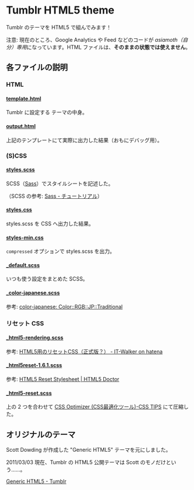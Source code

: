 # Tumblr HTML5 theme

Tumblr のテーマを HTML5 で組んでみます！

注意: 現在のところ、Google Analytics や Feed などのコードが *asiamoth（自分）専用*になっています。HTML ファイルは、**そのままの状態では使えません**。

## 各ファイルの説明

### HTML

#### <a href="https://github.com/asiamoth/Tumblr-HTML5-theme/blob/master/template.html">template.html</a>

Tumblr に設定する テーマの中身。

#### <a href="https://github.com/asiamoth/Tumblr-HTML5-theme/blob/master/output.html">output.html</a>

上記のテンプレートにて実際に出力した結果（おもにデバッグ用）。


### (S)CSS

#### <a href="https://github.com/asiamoth/Tumblr-HTML5-theme/blob/master/styles.scss">styles.scss</a>

SCSS（<a href="http://sass-lang.com/" title="Sass - Syntactically Awesome Stylesheets">Sass</a>）でスタイルシートを記述した。

（SCSS の参考: <a href="http://hail2u.net/documents/sass-tutorial.html" title="Sass - チュートリアル">Sass - チュートリアル</a>）


#### <a href="https://github.com/asiamoth/Tumblr-HTML5-theme/blob/master/styles.css">styles.css</a>

styles.scss を CSS へ出力した結果。


#### <a href="https://github.com/asiamoth/Tumblr-HTML5-theme/blob/master/styles-min.css">styles-min.css</a>

`compressed` オプションで styles.scss を出力。


#### <a href="https://github.com/asiamoth/Tumblr-HTML5-theme/blob/master/_default.scss">_default.scss</a>

いつも使う設定をまとめた SCSS。


#### <a href="https://github.com/asiamoth/Tumblr-HTML5-theme/blob/master/_color-japanese.scss">_color-japanese.scss</a>

参考: <a href="http://color-japanese.rubyforge.org/examples/traditional.html" title="color-japanese: Color::RGB::JP::Traditional">color-japanese: Color::RGB::JP::Traditional</a>

### リセット CSS

#### <a href="https://github.com/asiamoth/Tumblr-HTML5-theme/blob/master/_html5-rendering.scss" title="_html5-rendering.scss">_html5-rendering.scss</a>

参考: <a href="http://d.hatena.ne.jp/Syunpei/20100108/1262916962" title="HTML5用のリセットCSS（正式版？） - IT-Walker on hatena">HTML5用のリセットCSS（正式版？） - IT-Walker on hatena</a>


#### <a href="https://github.com/asiamoth/Tumblr-HTML5-theme/blob/master/_default.scss">_html5reset-1.6.1.scss</a>

参考: <a href="http://html5doctor.com/html-5-reset-stylesheet/">HTML5 Reset Stylesheet | HTML5 Doctor</a>

#### <a href="https://github.com/asiamoth/Tumblr-HTML5-theme/blob/master/_html5-reset.scss">_html5-reset.scss</a>

上の 2 つを合わせて <a href="http://css.webcreativepark.net/csstidy/" title="CSS Optimizer (CSS最適化ツール)-CSS TIPS">CSS Optimizer (CSS最適化ツール)-CSS TIPS</a> にて圧縮した。


## オリジナルのテーマ

Scott Dowding が作成した "Generic HTML5" テーマを元にしました。

2011/03/03 現在、Tumblr の HTML5 公開テーマは Scott のモノだけという……。

<a href="http://www.tumblr.com/theme/9731" title="Tumblr">Generic HTML5 - Tumblr</a>